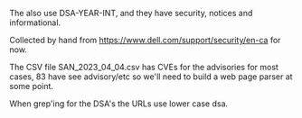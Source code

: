 The also use DSA-YEAR-INT, and they have security, notices and informational.

Collected by hand from https://www.dell.com/support/security/en-ca for now.

The CSV file SAN_2023_04_04.csv has CVEs for the advisories for most cases, 83 have see advisory/etc so we'll need to build a web page parser at some point.

When grep'ing for the DSA's the URLs use lower case dsa.


